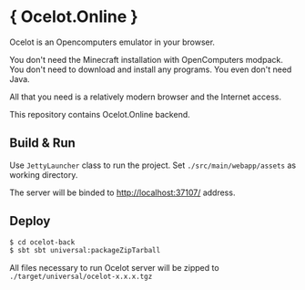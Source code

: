 # { Ocelot.Online }
Ocelot is an Opencomputers emulator in your browser.

You don't need the Minecraft installation with OpenComputers modpack. You don't need to download and install any programs. You even don't need Java.

All that you need is a relatively modern browser and the Internet access.

This repository contains Ocelot.Online backend.

## Build & Run

Use `JettyLauncher` class to run the project. Set `./src/main/webapp/assets` as working directory.

The server will be binded to [http://localhost:37107/](http://localhost:37107/) address.

## Deploy

```sh
$ cd ocelot-back
$ sbt sbt universal:packageZipTarball
```

All files necessary to run Ocelot server will be zipped to `./target/universal/ocelot-x.x.x.tgz`
